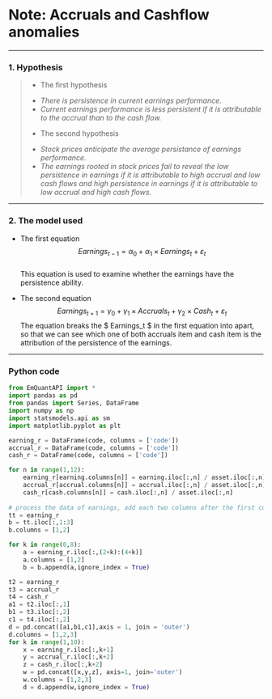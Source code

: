﻿# Note: Accruals and Cashflow anomalies

---  
### 1. Hypothesis
>* The first hypothesis  
>  - *There is persistence in current earnings performance.* 
>  - *Current earnings performance is less persistent if it is attributable to the accrual than to the cash flow.*
>* The second hypothesis
>  - *Stock prices anticipate the average persistance of earnings performance.*
>  - *The earnings rooted in stock prices fail to reveal the low persistence in earnings if it is attributable to high accrual and low cash flows and high persistence in earnings if it is attributable to low accrual and high cash flows.*

 
---  
### 2. The model used
* The first equation  
$$ Earnings_{t-1}=\alpha_{0}+\alpha_{1}\times Earnings_{t}+\varepsilon_t $$  
This equation is used to examine whether the earnings have the persistence ability.  
  
* The second equation
$$ Earnings_{t+1} = \gamma_{0} + \gamma_{1} \times Accruals_{t} + \gamma_{2} \times Cash_{t}+ \varepsilon_t $$
The equation breaks the $ Earnings_t $ in the first equation into apart, so that we can see which one of both accruals item and cash item is the attribution of the persistence of the earnings.

--- 
### Python code

```python
from EmQuantAPI import *
import pandas as pd
from pandas import Series, DataFrame
import numpy as np
import statsmodels.api as sm 
import matplotlib.pyplot as plt

earning_r = DataFrame(code, columns = ['code'])
accrual_r = DataFrame(code, columns = ['code'])
cash_r = DataFrame(code, columns = ['code'])

for n in range(1,12):
    earning_r[earning.columns[n]] = earning.iloc[:,n] / asset.iloc[:,n]
    accrual_r[accrual.columns[n]] = accrual.iloc[:,n] / asset.iloc[:,n]
    cash_r[cash.columns[n]] = cash.iloc[:,n] / asset.iloc[:,n]
    
# process the data of earnings, add each two columns after the first column into the first two columns columns by columns 
tt = earning_r
b = tt.iloc[:,1:3]
b.columns = [1,2]

for k in range(0,8):
    a = earning_r.iloc[:,(2+k):(4+k)]
    a.columns = [1,2]
    b = b.append(a,ignore_index = True)

t2 = earning_r
t3 = accrual_r
t4 = cash_r
a1 = t2.iloc[:,1]
b1 = t3.iloc[:,2]
c1 = t4.iloc[:,2]
d = pd.concat([a1,b1,c1],axis = 1, join = 'outer')
d.columns = [1,2,3]
for k in range(1,10):
    x = earning_r.iloc[:,k+1]
    y = accrual_r.iloc[:,k+2]
    z = cash_r.iloc[:,k+2]
    w = pd.concat([x,y,z], axis=1, join='outer')
    w.columns = [1,2,3]
    d = d.append(w,ignore_index = True)
    

```



